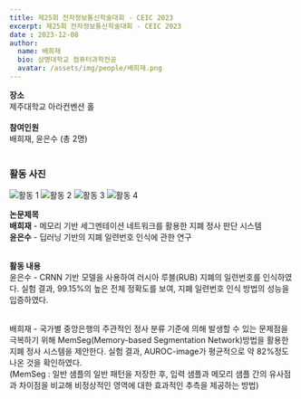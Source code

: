 ```yaml
---
title: 제25회 전자정보통신학술대회 - CEIC 2023
excerpt: 제25회 전자정보통신학술대회 - CEIC 2023
date : 2023-12-08
author:
  name: 배희재
  bio: 상명대학교 컴퓨터과학전공
  avatar: /assets/img/people/배희재.png
---
```


**장소**<br/> 제주대학교 아라컨벤션 홀<br/><br/>
**참여인원** <br/>배희재, 윤은수 (총 2명)<br/><br/>

### 활동 사진
![활동 1](https://docs.google.com/drawings/u/0/d/sH4Wg33xP8U0VZFzWKHB3pg/image?w=93&h=139&rev=94&drawingRevisionAccessToken=tACduMaKoG2Bvw&ac=1&fmt=svg&parent=1mkQCueekOu4vWEaYtS06DJpAvgYy6nbJ307o3_irLe4)
![활동 2](https://docs.google.com/drawings/u/0/d/sdNwUaXBybcH_9EdI6muMng/image?w=98&h=133&rev=3&drawingRevisionAccessToken=OnLoqHIgRDLuhg&ac=1&fmt=svg&parent=1mkQCueekOu4vWEaYtS06DJpAvgYy6nbJ307o3_irLe4)
![활동 3](https://docs.google.com/drawings/u/0/d/s8R-8vDBtK90t72VGc84-uw/image?w=116&h=139&rev=5&drawingRevisionAccessToken=9C27iNGBHnGy0Q&ac=1&fmt=svg&parent=1mkQCueekOu4vWEaYtS06DJpAvgYy6nbJ307o3_irLe4)
![활동 4](https://docs.google.com/drawings/u/0/d/subuLfrRXLMydgiGmA7spQw/image?w=103&h=98&rev=6&drawingRevisionAccessToken=_dU5QsPNOUDFTg&ac=1&fmt=svg&parent=1mkQCueekOu4vWEaYtS06DJpAvgYy6nbJ307o3_irLe4)


**논문제목**<br/>
**배희재** - 메모리 기반 세그멘테이션 네트워크를 활용한 지폐 정사 판단 시스템 <br/>
**윤은수** - 딥러닝 기반의 지폐 일련번호 인식에 관한 연구 <br/><br/>


**활동 내용** <br/>
윤은수 - CRNN 기반 모델을 사용하여 러시아 루블(RUB) 지폐의 일련번호를 인식하였다.  실험 결과, 99.15%의 높은 전체 정확도를 보여, 지폐 일련번호 인식 방법의 성능을 입증하였다.<br/><br/>

배희재 - 국가별 중앙은행의 주관적인 정사 분류 기준에 의해 발생할 수 있는 문제점을 극복하기 위해 MemSeg(Memory-based Segmentation Network)방법을 활용한 지폐 정사 시스템을 제안한다. 실험 결과, AUROC-image가 평균적으로 약 82%정도 나온 것을 확인하였다. <br/>
(MemSeg : 일반 샘플의 일반 패턴을 저장한 후, 입력 샘플과 메모리 샘플 간의 유사점과 차이점을 비교해 비정상적인 영역에 대한 효과적인 추측을 제공하는 방법)
